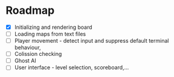 # Roadmap

- [x] Initializing and rendering board
- [ ] Loading maps from text files
- [ ] Player movement - detect input and suppress default terminal behaviour, 
- [ ] Colission checking
- [ ] Ghost AI
- [ ] User interface - level selection, scoreboard,...